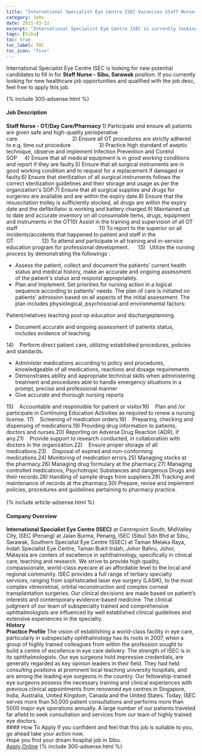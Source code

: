 ```yaml
---
title: "International Specialist Eye Centre ISEC Vacancies Staff Nurse - Sibu, Sarawak" 
category: Jobs 
date: 2021-03-22 
excerpt: "International Specialist Eye Centre ISEC is currently looking for suitable person to fill in the Staff Nurse - Sibu, Sarawak which positioned at Sibu" 
tags: [Sibu] 
toc: true 
toc_label: TOC 
toc_icon: "fire" 
--- 
```


<p>International Specialist Eye Centre ISEC is looking for new potential candidates to fill in for <b>Staff Nurse - Sibu, Sarawak</b> position. If you currently looking for new healthcare job opportunities and qualified with the job desc, feel free to apply this job.
</p>{% include 300-adsense.html %} 
<div><div><h4>Job Description</h4></div><div><div><span><div><div><strong>Staff Nurse - OT/Day Care/Pharmacy</strong><strong>&#160;</strong>1)&#160;Participate and ensure all patients are given safe and high-quality perioperative care.&#160;&#160;&#160;&#160;&#160;&#160;&#160;&#160;&#160;&#160;&#160;&#160;&#160;&#160;&#160;&#160;&#160;&#160;&#160;&#160;&#160;&#160;&#160;&#160;&#160;&#160;&#160;&#160;&#160;&#160;&#160;&#160;&#160;&#160;&#160;&#160;2)&#160;Ensure all OT procedures are strictly adhered to e.g. time out procedure&#160;&#160;&#160;&#160;&#160;&#160;&#160;&#160;&#160;&#160;&#160;&#160;&#160;&#160;&#160;&#160;&#160;&#160;&#160;3) Practice high standard of aseptic technique, observe and implement Infection Prevention and Control SOP&#160;&#160;&#160;&#160;&#160;4) Ensure that all medical equipment is in good working conditions and report if they are faulty.5) Ensure that all surgical instruments are in good working condition and to request for a replacement if damaged or faulty.6) Ensure that sterilization of all surgical instruments follows the correct sterilization guidelines and their storage and usage as per the organization's SOP.7) Ensure that all surgical supplies and drugs for surgeries are available and are within the expiry date.8) Ensure that the resuscitation trolley is sufficiently stocked, all drugs are within the expiry date and the defibrillator is working and battery charged.9) Maintained up to date and accurate inventory on all consumable items, drugs, equipment and instruments in the OT10) Assist in the training and supervision of all OT staff&#160;&#160;&#160;&#160;&#160;&#160;&#160;&#160;&#160;&#160;&#160;&#160;&#160;&#160;&#160;&#160;&#160;&#160;&#160;&#160;&#160;&#160;&#160;&#160;&#160;&#160;&#160;&#160;&#160;&#160;&#160;&#160;&#160;&#160;&#160;&#160;&#160;&#160;&#160;&#160;&#160;&#160;&#160;&#160;&#160;&#160;&#160;&#160;&#160;&#160;&#160;&#160;&#160;&#160;&#160;11) To report to the superior on all incidents/accidents that happened to patient and staff in the OT&#160;&#160;&#160;&#160;&#160;&#160;&#160;&#160;&#160;&#160;&#160;&#160;&#160;&#160;&#160;&#160;&#160;&#160;&#160;12) To attend and participate in all training and in-service education program for professional development.&#160;&#160;&#160;&#160;&#160;&#160;13)&#160;&#160;&#160;Utilize the nursing process by demonstrating the followings :<ul><li>Assess the patient, collect and document the patients&#8217; current health status and medical history, make an accurate and ongoing assessment of the patient's status and respond appropriately.</li><li>Plan and Implement: Set priorities for nursing action in a logical sequence according to patients' needs. The plan of care is initiated on patients' admission based on all aspects of the initial assessment. The plan includes physiological, psychosocial and environmental factors:</li></ul>Patient/relatives teaching post op education and dischargeplanning.<ul><li>Document accurate and ongoing assessment of patients status, includes evidence of teaching.</li></ul>14)&#160;&#160;&#160;&#160;Perform direct patient care, utilizing established procedures, policies and standards.<ul><li>Administer medications according to policy and procedures, knowledgeable of all medications, reactions and dosage requirements</li><li>Demonstrates ability and appropriate technical skills when administering treatment and procedures able to handle emergency situations in a prompt, precise and professional manner</li><li>Give accurate and thorough nursing reports</li></ul>15)&#160;&#160;&#160;&#160;Accountable and responsible for&#160;patient or visitor16)&#160;&#160;&#160;&#160;Plan and /or participate in Continuing Education Activities as required to renew a nursing license.&#160;17)&#160;&#160;&#160;&#160;Screening of medication orders.18)&#160;&#160;&#160;&#160;Preparing, checking and dispensing of medications.19) Providing drug information to patients, doctors and nurses.20)&#160;Reporting on Adverse Drug Reaction (ADR), if any.21)&#160;&#160;&#160;&#160;Provide support to research conducted, in collaboration with doctors in the organization.22)&#160;&#160;&#160;&#160;Ensure proper storage of all medications.23)&#160;&#160;&#160;&#160;Disposal of expired and non-conforming medications.24)&#160;Monitoring of medication errors.25) Managing stocks at the pharmacy.26)&#160;Managing drug formulary at the pharmacy.27) Managing controlled medications, Psychotropic Substances and dangerous Drugs and their records.28)&#160;Handling of sample drugs from suppliers.29) Tracking and maintenance of records at the pharmacy.30)&#160;Prepare, revise and implement policies, procedures and guidelines pertaining to pharmacy practice.<br>&#160;&#160;&#160;&#160;&#160;&#160;&#160;&#160;&#160;&#160;&#160;&#160;&#160;</div></div></span></div></div></div> 
{% include article-adsense.html %} 
<div><div><h4>Company Overview</h4></div><div><div><span><div><div>
<div><strong>International Specialist Eye Centre (ISEC)</strong> at Centrepoint South,&#160;MidValley City, ISEC (Penang) at Jalan Burma, Penang, ISEC (Sibu) Sdn Bhd at Sibu, Sarawak, Southern Specialist Eye Centre (SSEC) at Taman Melaka Raya, Indah Specialist Eye Centre, Taman Bukit Indah, Johor Bahru, Johor, Malaysia are centers of excellence in ophthalmology, specifically in clinical care, teaching and research. We strive to provide high quality, compassionate, world-class eyecare at an affordable level to the local and regional community. ISEC provides a full range of tertiary specialty services, ranging from sophisticated laser eye surgery (LASIK), to the most complex vitreoretinal, orbital reconstruction and complex corneal transplantation surgeries. Our clinical decisions are made based on patient&#8217;s interests and contemporary evidence-based medicine. The clinical judgment of our team of subspecialty trained and comprehensive ophthalmologists are influenced by well established clinical guidelines and extensive experiences in the specialty.</div>
</div>
<div><strong>History</strong></div>
<div>
<div><strong>Practice Profile</strong> The vision of establishing a world-class facility in eye care, particularly in subspecialty ophthalmology has its roots in 2007, when a group of highly trained colleagues from within the profession sought to build a centre of excellence in eye care delivery. The strength of ISEC is in its ophthalmologists. Our eye surgeons hold impressive credentials, are generally regarded as key opinion leaders in their field. They had held consulting positions at prominent local teaching university hospitals, and are among the leading eye surgeons in the country. Our fellowship-trained eye surgeons possess the necessary training and clinical experiences with previous clinical appointments from renowned eye centres in Singapore, India, Australia, United Kingdom, Canada and the United States. Today, ISEC serves more than 50,000 patient consultations and performs more than 5000 major eye operations annually. A large number of our patients traveled far afield to seek consultation and services from our team of highly trained eye doctors.</div>
</div></div></span></div></div></div> 
#### How To Apply 
If you confident and feel that this job is suitable to you, go ahead take your action now. <br/> 
Hope you find your dream hospital job in Sibu. <br/> 
<a href="https://www.jobstreet.com.my/en/job/staff-nurse-sibu-sarawak-4486827?jobId=jobstreet-my-job-4486827" class="btn btn--warning" target="_blank" rel="nofollow noopenner">Apply Online</a> 
{% include 300-adsense.html %} 
